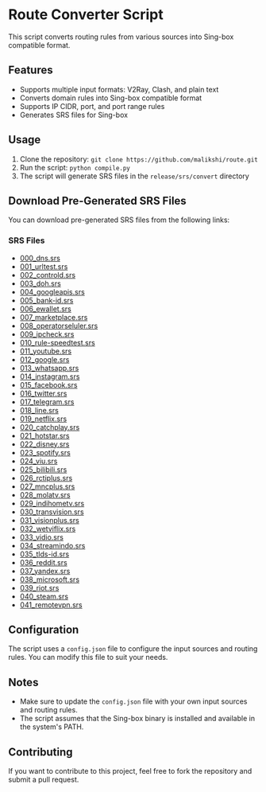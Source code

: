 # Route Converter Script
This script converts routing rules from various sources into Sing-box compatible format.

## Features
* Supports multiple input formats: V2Ray, Clash, and plain text
* Converts domain rules into Sing-box compatible format
* Supports IP CIDR, port, and port range rules
* Generates SRS files for Sing-box

## Usage
1. Clone the repository: `git clone https://github.com/malikshi/route.git`
2. Run the script: `python compile.py`
3. The script will generate SRS files in the `release/srs/convert` directory

## Download Pre-Generated SRS Files
You can download pre-generated SRS files from the following links:

### SRS Files
* [000_dns.srs](https://cdn.jsdelivr.net/gh/malikshi/route@release/srs/convert/000_dns.srs)
* [001_urltest.srs](https://cdn.jsdelivr.net/gh/malikshi/route@release/srs/convert/001_urltest.srs)
* [002_controld.srs](https://cdn.jsdelivr.net/gh/malikshi/route@release/srs/convert/002_controld.srs)
* [003_doh.srs](https://cdn.jsdelivr.net/gh/malikshi/route@release/srs/convert/003_doh.srs)
* [004_googleapis.srs](https://cdn.jsdelivr.net/gh/malikshi/route@release/srs/convert/004_googleapis.srs)
* [005_bank-id.srs](https://cdn.jsdelivr.net/gh/malikshi/route@release/srs/convert/005_bank-id.srs)
* [006_ewallet.srs](https://cdn.jsdelivr.net/gh/malikshi/route@release/srs/convert/006_ewallet.srs)
* [007_marketplace.srs](https://cdn.jsdelivr.net/gh/malikshi/route@release/srs/convert/007_marketplace.srs)
* [008_operatorseluler.srs](https://cdn.jsdelivr.net/gh/malikshi/route@release/srs/convert/008_operatorseluler.srs)
* [009_ipcheck.srs](https://cdn.jsdelivr.net/gh/malikshi/route@release/srs/convert/009_ipcheck.srs)
* [010_rule-speedtest.srs](https://cdn.jsdelivr.net/gh/malikshi/route@release/srs/convert/010_rule-speedtest.srs)
* [011_youtube.srs](https://cdn.jsdelivr.net/gh/malikshi/route@release/srs/convert/011_youtube.srs)
* [012_google.srs](https://cdn.jsdelivr.net/gh/malikshi/route@release/srs/convert/012_google.srs)
* [013_whatsapp.srs](https://cdn.jsdelivr.net/gh/malikshi/route@release/srs/convert/013_whatsapp.srs)
* [014_instagram.srs](https://cdn.jsdelivr.net/gh/malikshi/route@release/srs/convert/014_instagram.srs)
* [015_facebook.srs](https://cdn.jsdelivr.net/gh/malikshi/route@release/srs/convert/015_facebook.srs)
* [016_twitter.srs](https://cdn.jsdelivr.net/gh/malikshi/route@release/srs/convert/016_twitter.srs)
* [017_telegram.srs](https://cdn.jsdelivr.net/gh/malikshi/route@release/srs/convert/017_telegram.srs)
* [018_line.srs](https://cdn.jsdelivr.net/gh/malikshi/route@release/srs/convert/018_line.srs)
* [019_netflix.srs](https://cdn.jsdelivr.net/gh/malikshi/route@release/srs/convert/019_netflix.srs)
* [020_catchplay.srs](https://cdn.jsdelivr.net/gh/malikshi/route@release/srs/convert/020_catchplay.srs)
* [021_hotstar.srs](https://cdn.jsdelivr.net/gh/malikshi/route@release/srs/convert/021_hotstar.srs)
* [022_disney.srs](https://cdn.jsdelivr.net/gh/malikshi/route@release/srs/convert/022_disney.srs)
* [023_spotify.srs](https://cdn.jsdelivr.net/gh/malikshi/route@release/srs/convert/023_spotify.srs)
* [024_viu.srs](https://cdn.jsdelivr.net/gh/malikshi/route@release/srs/convert/024_viu.srs)
* [025_bilibili.srs](https://cdn.jsdelivr.net/gh/malikshi/route@release/srs/convert/025_bilibili.srs)
* [026_rctiplus.srs](https://cdn.jsdelivr.net/gh/malikshi/route@release/srs/convert/026_rctiplus.srs)
* [027_mncplus.srs](https://cdn.jsdelivr.net/gh/malikshi/route@release/srs/convert/027_mncplus.srs)
* [028_molatv.srs](https://cdn.jsdelivr.net/gh/malikshi/route@release/srs/convert/028_molatv.srs)
* [029_indihometv.srs](https://cdn.jsdelivr.net/gh/malikshi/route@release/srs/convert/029_indihometv.srs)
* [030_transvision.srs](https://cdn.jsdelivr.net/gh/malikshi/route@release/srs/convert/030_transvision.srs)
* [031_visionplus.srs](https://cdn.jsdelivr.net/gh/malikshi/route@release/srs/convert/031_visionplus.srs)
* [032_wetviflix.srs](https://cdn.jsdelivr.net/gh/malikshi/route@release/srs/convert/032_wetviflix.srs)
* [033_vidio.srs](https://cdn.jsdelivr.net/gh/malikshi/route@release/srs/convert/033_vidio.srs)
* [034_streamindo.srs](https://cdn.jsdelivr.net/gh/malikshi/route@release/srs/convert/034_streamindo.srs)
* [035_tlds-id.srs](https://cdn.jsdelivr.net/gh/malikshi/route@release/srs/convert/035_tlds-id.srs)
* [036_reddit.srs](https://cdn.jsdelivr.net/gh/malikshi/route@release/srs/convert/036_reddit.srs)
* [037_yandex.srs](https://cdn.jsdelivr.net/gh/malikshi/route@release/srs/convert/037_yandex.srs)
* [038_microsoft.srs](https://cdn.jsdelivr.net/gh/malikshi/route@release/srs/convert/038_microsoft.srs)
* [039_riot.srs](https://cdn.jsdelivr.net/gh/malikshi/route@release/srs/convert/039_riot.srs)
* [040_steam.srs](https://cdn.jsdelivr.net/gh/malikshi/route@release/srs/convert/040_steam.srs)
* [041_remotevpn.srs](https://cdn.jsdelivr.net/gh/malikshi/route@release/srs/convert/041_remotevpn.srs)

## Configuration
The script uses a `config.json` file to configure the input sources and routing rules. You can modify this file to suit your needs.

## Notes
* Make sure to update the `config.json` file with your own input sources and routing rules.
* The script assumes that the Sing-box binary is installed and available in the system's PATH.

## Contributing
If you want to contribute to this project, feel free to fork the repository and submit a pull request.